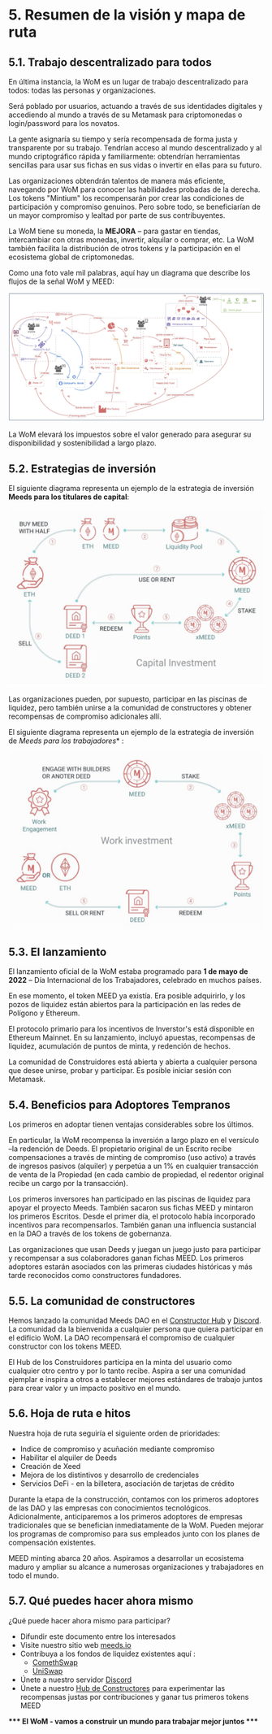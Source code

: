 # 5. Resumen de la visión y mapa de ruta

## 5.1. Trabajo descentralizado para todos

En última instancia, la WoM es un lugar de trabajo descentralizado para todos: todas las personas y organizaciones.

Será poblado por usuarios, actuando a través de sus identidades digitales y accediendo al mundo a través de su Metamask para criptomonedas o login/password para los novatos.

La gente asignaría su tiempo y sería recompensada de forma justa y transparente por su trabajo. Tendrían acceso al mundo descentralizado y al mundo criptográfico rápida y familiarmente: obtendrían herramientas sencillas para usar sus fichas en sus vidas o invertir en ellas para su futuro.

Las organizaciones obtendrán talentos de manera más eficiente, navegando por WoM para conocer las habilidades probadas de la derecha. Los tokens "Mintium" los recompensarán por crear las condiciones de participación y compromiso genuinos. Pero sobre todo, se beneficiarían de un mayor compromiso y lealtad por parte de sus contribuyentes.

La WoM tiene su moneda, la **MEJORA** – para gastar en tiendas, intercambiar con otras monedas, invertir, alquilar o comprar, etc. La WoM también facilita la distribución de otros tokens y la participación en el ecosistema global de criptomonedas.

Como una foto vale mil palabras, aquí hay un diagrama que describe los flujos de la señal WoM y MEED:

![Fluye WoM y Meeds](en/img/wom-flows.png)

La WoM elevará los impuestos sobre el valor generado para asegurar su disponibilidad y sostenibilidad a largo plazo.


## 5.2. Estrategias de inversión

El siguiente diagrama representa un ejemplo de la estrategia de inversión **Meeds para los titulares de capital**:

![Estrategia de inversión de Meeds para los titulares de capital](en/img/invest-capital.png)

Las organizaciones pueden, por supuesto, participar en las piscinas de liquidez, pero también unirse a la comunidad de constructores y obtener recompensas de compromiso adicionales allí.

El siguiente diagrama representa un ejemplo de la estrategia de inversión de *Meeds para los trabajadores** :

![Estrategia de inversión de Meeds para los titulares de puestos de trabajo](en/img/invest-work.png)

## 5.3. El lanzamiento

El lanzamiento oficial de la WoM estaba programado para **1 de mayo de 2022** – Día Internacional de los Trabajadores, celebrado en muchos países.

En ese momento, el token MEED ya existía. Era posible adquirirlo, y los pozos de liquidez están abiertos para la participación en las redes de Polígono y Ethereum.

El protocolo primario para los incentivos de Inverstor's está disponible en Ethereum Mainnet. En su lanzamiento, incluyó apuestas, recompensas de liquidez, acumulación de puntos de minta, y redención de hechos.

La comunidad de Construidores está abierta y abierta a cualquier persona que desee unirse, probar y participar. Es posible iniciar sesión con Metamask.

## 5.4. Beneficios para Adoptores Tempranos

Los primeros en adoptar tienen ventajas considerables sobre los últimos.

En particular, la WoM recompensa la inversión a largo plazo en el versículo –la redención de Deeds. El propietario original de un Escrito recibe compensaciones a través de minting de compromiso (uso activo) a través de ingresos pasivos (alquiler) y perpetúa a un 1% en cualquier transacción de venta de la Propiedad (en cada cambio de propiedad, el redentor original recibe un cargo por la transacción).

Los primeros inversores han participado en las piscinas de liquidez para apoyar el proyecto Meeds. También sacaron sus fichas MEED y mintaron los primeros Escritos. Desde el primer día, el protocolo había incorporado incentivos para recompensarlos. También ganan una influencia sustancial en la DAO a través de los tokens de gobernanza.

Las organizaciones que usan Deeds y juegan un juego justo para participar y recompensar a sus colaboradores ganan fichas MEED. Los primeros adoptores estarán asociados con las primeras ciudades históricas y más tarde reconocidos como constructores fundadores.


## 5.5. La comunidad de constructores

Hemos lanzado la comunidad Meeds DAO en el [Constructor Hub](builders.meeds.io) y [Discord](https://discord.com/invite/7d9Byf4Fz6). La comunidad da la bienvenida a cualquier persona que quiera participar en el edificio WoM. La DAO recompensará el compromiso de cualquier constructor con los tokens MEED.

El Hub de los Construidores participa en la minta del usuario como cualquier otro centro y por lo tanto recibe. Aspira a ser una comunidad ejemplar e inspira a otros a establecer mejores estándares de trabajo juntos para crear valor y un impacto positivo en el mundo.

## 5.6. Hoja de ruta e hitos

Nuestra hoja de ruta seguiría el siguiente orden de prioridades:

- Indice de compromiso y acuñación mediante compromiso
- Habilitar el alquiler de Deeds
- Creación de Xeed
- Mejora de los distintivos y desarrollo de credenciales
- Servicios DeFi - en la billetera, asociación de tarjetas de crédito

Durante la etapa de la construcción, contamos con los primeros adoptores de las DAO y las empresas con conocimientos tecnológicos. Adicionalmente, anticiparemos a los primeros adoptores de empresas tradicionales que se benefician inmediatamente de la WoM. Pueden mejorar los programas de compromiso para sus empleados junto con los planes de compensación existentes.

MEED minting abarca 20 años. Aspiramos a desarrollar un ecosistema maduro y ampliar su alcance a numerosas organizaciones y trabajadores en todo el mundo.

## 5.7. Qué puedes hacer ahora mismo

¿Qué puede hacer ahora mismo para participar?

- Difundir este documento entre los interesados
- Visite nuestro sitio web [meeds.io](https://www.meeds.io/)
- Contribuya a los fondos de liquidez existentes aquí :
  - [ComethSwap](https://swap.cometh.io/)
  - [UniSwap](https://uniswap.org)
- Únete a nuestro servidor [Discord](https://discord.com/invite/7d9Byf4Fz6)
- Únete a nuestro [Hub de Constructores](https://meeds.io/builders) para experimentar las recompensas justas por contribuciones y ganar tus primeros tokens MEED

**\*\*\* El WoM - vamos a construir un mundo para trabajar mejor juntos \*\*\***